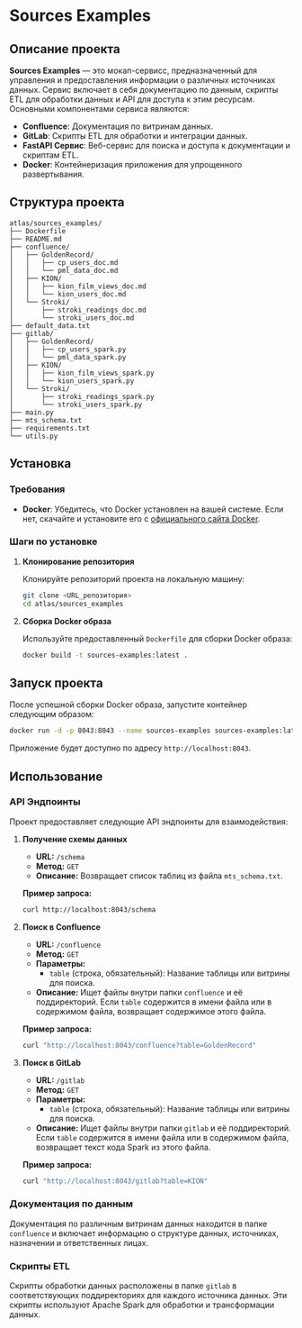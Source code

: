 # Sources Examples

## Описание проекта

**Sources Examples** — это мокап-сервисс, предназначенный для управления и предоставления информации о различных источниках данных. Сервис включает в себя документацию по данным, скрипты ETL для обработки данных и API для доступа к этим ресурсам. Основными компонентами сервиса являются:

- **Confluence**: Документация по витринам данных.
- **GitLab**: Скрипты ETL для обработки и интеграции данных.
- **FastAPI Сервис**: Веб-сервис для поиска и доступа к документации и скриптам ETL.
- **Docker**: Контейнеризация приложения для упрощенного развертывания.

## Структура проекта

```
atlas/sources_examples/
├── Dockerfile
├── README.md
├── confluence/
│   ├── GoldenRecord/
│   │   ├── cp_users_doc.md
│   │   └── pml_data_doc.md
│   ├── KION/
│   │   ├── kion_film_views_doc.md
│   │   └── kion_users_doc.md
│   └── Stroki/
│       ├── stroki_readings_doc.md
│       └── stroki_users_doc.md
├── default_data.txt
├── gitlab/
│   ├── GoldenRecord/
│   │   ├── cp_users_spark.py
│   │   └── pml_data_spark.py
│   ├── KION/
│   │   ├── kion_film_views_spark.py
│   │   └── kion_users_spark.py
│   └── Stroki/
│       ├── stroki_readings_spark.py
│       └── stroki_users_spark.py
├── main.py
├── mts_schema.txt
├── requirements.txt
└── utils.py
```

## Установка

### Требования

- **Docker**: Убедитесь, что Docker установлен на вашей системе. Если нет, скачайте и установите его с [официального сайта Docker](https://www.docker.com/get-started).

### Шаги по установке

1. **Клонирование репозитория**

   Клонируйте репозиторий проекта на локальную машину:

   ```bash
   git clone <URL_репозитория>
   cd atlas/sources_examples
   ```

2. **Сборка Docker образа**

   Используйте предоставленный `Dockerfile` для сборки Docker образа:

   ```bash
   docker build -t sources-examples:latest .
   ```

## Запуск проекта

После успешной сборки Docker образа, запустите контейнер следующим образом:

```bash
docker run -d -p 8043:8043 --name sources-examples sources-examples:latest
```

Приложение будет доступно по адресу `http://localhost:8043`.

## Использование

### API Эндпоинты

Проект предоставляет следующие API эндпоинты для взаимодействия:

1. **Получение схемы данных**

   - **URL:** `/schema`
   - **Метод:** `GET`
   - **Описание:** Возвращает список таблиц из файла `mts_schema.txt`.

   **Пример запроса:**

   ```bash
   curl http://localhost:8043/schema
   ```

2. **Поиск в Confluence**

   - **URL:** `/confluence`
   - **Метод:** `GET`
   - **Параметры:**
     - `table` (строка, обязательный): Название таблицы или витрины для поиска.
   - **Описание:** Ищет файлы внутри папки `confluence` и её поддиректорий. Если `table` содержится в имени файла или в содержимом файла, возвращает содержимое этого файла.

   **Пример запроса:**

   ```bash
   curl "http://localhost:8043/confluence?table=GoldenRecord"
   ```

3. **Поиск в GitLab**

   - **URL:** `/gitlab`
   - **Метод:** `GET`
   - **Параметры:**
     - `table` (строка, обязательный): Название таблицы или витрины для поиска.
   - **Описание:** Ищет файлы внутри папки `gitlab` и её поддиректорий. Если `table` содержится в имени файла или в содержимом файла, возвращает текст кода Spark из этого файла.

   **Пример запроса:**

   ```bash
   curl "http://localhost:8043/gitlab?table=KION"
   ```

### Документация по данным

Документация по различным витринам данных находится в папке `confluence` и включает информацию о структуре данных, источниках, назначении и ответственных лицах.

### Скрипты ETL

Скрипты обработки данных расположены в папке `gitlab` в соответствующих поддиректориях для каждого источника данных. Эти скрипты используют Apache Spark для обработки и трансформации данных.
